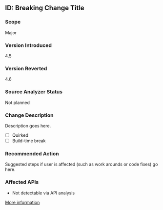 ﻿## ID: Breaking Change Title

### Scope
Major

### Version Introduced
4.5

### Version Reverted
4.6

### Source Analyzer Status
Not planned

### Change Description
Description goes here.

- [ ] Quirked
- [ ] Build-time break

### Recommended Action
Suggested steps if user is affected (such as work arounds or code fixes) go here.

### Affected APIs
* Not detectable via API analysis

[More information](LinkForMoreInformation)

<!--
    ### Original Bug
    Bug link goes here
    ### Notes
    Source analyzer status: Not usefully detectable with an analyzer
-->